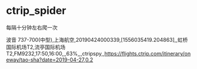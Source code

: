 # ctrip_spider
每隔十分钟左右爬一次

波音 737-700(中型),上海航空,20190424000339,[1556035419.204863],,虹桥国际机场T2,流亭国际机场T2,FM9232,17:50,16:00,,,63%,,,ctripspy,,https://flights.ctrip.com/itinerary/oneway/tao-sha?date=2019-04-27,0.2
